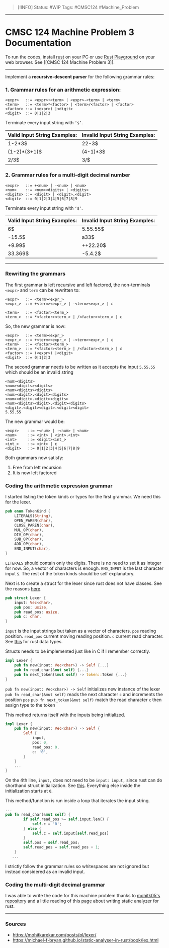 > [!INFO]
> Status: #WIP
> Tags: #CMSC124 #Machine_Problem 

----
# CMSC 124 Machine Problem 3 Documentation

To run the codes, install [rust](https://doc.rust-lang.org/book/ch01-01-installation.html) on your PC or use [Rust Playground](https://play.rust-lang.org/) on your web browser. See [[CMSC 124 Machine Problem 3]].

---
Implement a **recursive-descent parser** for the following grammar rules:

### 1. Grammar rules for an arithmetic expression:
```
<expr>   ::= <expr>+<term> | <expr>-<term> | <term>  
<term>   ::= <term>*<factor> | <term>/<factor> | <factor>  
<factor> ::= (<expr>) |<digit>  
<digit>  ::= 0|1|2|3
```
Terminate every input string with `‘$’`.

| Valid Input String Examples: | Invalid Input String Examples: |
| ---------------------------- | ------------------------------ |
| 1-2\*3$                      | 22-3$                          |
| (1-2)\*(3+1)$                | (4-1)\*3$                      |
| 2/3$                         | 3/$                            |

### 2. Grammar rules for a multi-digit decimal number
```
<expr>   ::= +<num> | -<num> | <num>  
<num>    ::= <num><digits> | <digits>  
<digits> ::= <digit> | <digit>.<digit>  
<digit>  ::= 0|1|2|3|4|5|6|7|8|9
```
Terminate every input string with `‘$’`.

| Valid Input String Examples: | Invalid Input String Examples: |
| ---------------------------- | ------------------------------ |
| 6$                           | 5.55.55$                       |
| -15.5$                       | a33$                           |
| +9.99$                       | ++22.20$                       |
| 33.369$                      | -5.4.2$                        |

---

### Rewriting the grammars
The first grammar is left recursive and left factored, the non-terminals `<expr>` and `term` can be rewritten to:
```
<expr>   ::= <term><expr_>
<expr_>  ::= +<term><expr_> | -<term><expr_> | ε

<term>   ::= <factor><term_>
<term_>  ::= *<factor><term_> | /<factor><term_> | ε
```
So, the new grammar is now:
```
<expr>   ::= <term><expr_>
<expr_>  ::= +<term><expr_> | -<term><expr_> | ε
<term>   ::= <factor><term_>
<term_>  ::= *<factor><term_> | /<factor><term_> | ε
<factor> ::= (<expr>) |<digit>  
<digit>  ::= 0|1|2|3
```

The second grammar needs to be written as it accepts the input `5.55.55` which should be an invalid string
```
<num><digits>
<num><digits><digits>
<num><digits><digits>
<num><digit>.<digit><digits>
<num><digit>.<digit><digits>
<num><digits><digit>.<digit><digits>
<digit>.<digit><digit>.<digit><digit>
5.55.55
```
The new grammar would be:
```
<expr>    ::= +<num> | -<num> | <num>  
<num>     ::= <int> | <int>.<int>
<int>     ::= <digit><int_>
<int_>    ::= <int> | ε
<digit>   ::= 0|1|2|3|4|5|6|7|8|9
```

Both grammars now satisfy:
1. Free from left recursion
2. It is now left factored

### Coding the arithmetic expression grammar
I started listing the token kinds or types for the first grammar. We need this for the lexer.
```rust
pub enum TokenKind {
    LITERALS(String),
    OPEN_PAREN(char),
    CLOSE_PAREN(char),
    MUL_OP(char),
    DIV_OP(char),
    SUB_OP(char),
    ADD_OP(char),
    END_INPUT(char),
}
```
`LITERALS` should contain only the digits. There is no need to set it as integer for now. So, a vector of characters is enough.
`END_INPUT` is the last character input `$`.
The rest of the token kinds should be self explanatory.

Next is to create a struct for the lexer since rust does not have classes. See the reasons [here](https://doc.rust-lang.org/book/ch17-01-what-is-oo.html).
```rust
pub struct Lexer {
    input: Vec<char>,
    pub pos: usize,
    pub read_pos: usize,
    pub c: char,
}
```
`input` is the input strings but taken as a vector of characters.
`pos` reading position.
`read_pos` current moving reading position.
`c` current read character.
See [this](https://doc.rust-lang.org/book/ch03-02-data-types.html) for rust data types.

Structs needs to be implemented just like in C if I remember correctly.
```rust
impl Lexer {
    pub fn new(input: Vec<char>) -> Self {...}
    pub fn read_char(&mut self) {...}
    pub fn next_token(&mut self) -> token::Token {...}
}
```
`pub fn new(input: Vec<char>) -> Self` initializes new instance of the lexer
`pub fn read_char(&mut self)` reads the next character `c` and increments the position `pos`
`pub fn next_token(&mut self)`  match the read character `c` then assign type to the token

This method returns itself with the inputs being initialized.
```rust
impl Lexer {
	pub fn new(input: Vec<char>) -> Self {
        Self {
            input,
            pos: 0,
            read_pos: 0,
            c: '0',
        }
    }
    ...
}
```
On the 4th line, `input,` does not need to be `input: input,` since rust can do shorthand struct initialization. See [this](https://doc.rust-lang.org/book/ch05-01-defining-structs.html#using-the-field-init-shorthand). Everything else inside the initialization starts at `0`.

This method/function is run inside a loop that iterates the input string.
```rust
...
pub fn read_char(&mut self) {
        if self.read_pos >= self.input.len() {
            self.c = '0';
        } else {
            self.c = self.input[self.read_pos]
        }
        self.pos = self.read_pos;
        self.read_pos = self.read_pos + 1;
    }
   ... 
```

I strictly follow the grammar rules so whitespaces are not ignored but instead considered as an invalid input.

### Coding the multi-digit decimal grammar

I was able to write the code for this machine problem thanks to [mohitk05's repository](https://github.com/mohitk05/monkey-rust) and a little reading of this [page](https://michael-f-bryan.github.io/static-analyser-in-rust/book/lex.html) about writing static analyzer for rust.

---
### Sources
- https://mohitkarekar.com/posts/pl/lexer/
- https://michael-f-bryan.github.io/static-analyser-in-rust/book/lex.html